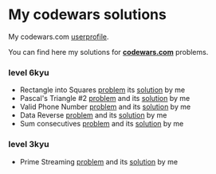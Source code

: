 # My codewars solutions

My codewars.com [userprofile](https://www.codewars.com/users/hulfyback).
 
You can find here my solutions for __[codewars.com](https://www.codewars.com)__ problems.

### level 6kyu
+ Rectangle into Squares [problem](https://www.codewars.com/kata/rectangle-into-squares/train/java) its [solution](https://github.com/hulfyback/my-codewars/blob/6kyu/src/main/com/codewars/level_6kyu/SqInRect.java) by me
+ Pascal's Triangle #2 [problem](https://www.codewars.com/kata/52945ce49bb38560fe0001d9) and its [solution](https://github.com/hulfyback/my-codewars/blob/6kyu/src/main/com/codewars/level_6kyu/PascalTriangle.java) by me
+ Valid Phone Number [problem](https://www.codewars.com/kata/525f47c79f2f25a4db000025) and its [solution](https://github.com/hulfyback/my-codewars/blob/6kyu/src/main/com/codewars/level_6kyu/PhoneNumber.java) by me
+ Data Reverse [problem](https://www.codewars.com/kata/569d488d61b812a0f7000015) and its [solution](https://github.com/hulfyback/my-codewars/blob/6kyu/src/main/com/codewars/level_6kyu/DataReverse.java) by me
+ Sum consecutives [problem](https://www.codewars.com/kata/55eeddff3f64c954c2000059) and its [solution](https://github.com/hulfyback/my-codewars/blob/6kyu/src/main/com/codewars/level_6kyu/Consecutives.java) by me
### level 3kyu
+ Prime Streaming [problem](https://www.codewars.com/kata/5519a584a73e70fa570005f5) and its [solution](https://github.com/hulfyback/my-codewars/blob/3kyu/src/main/com/codewars/level_3kyu/Primes.java) by me